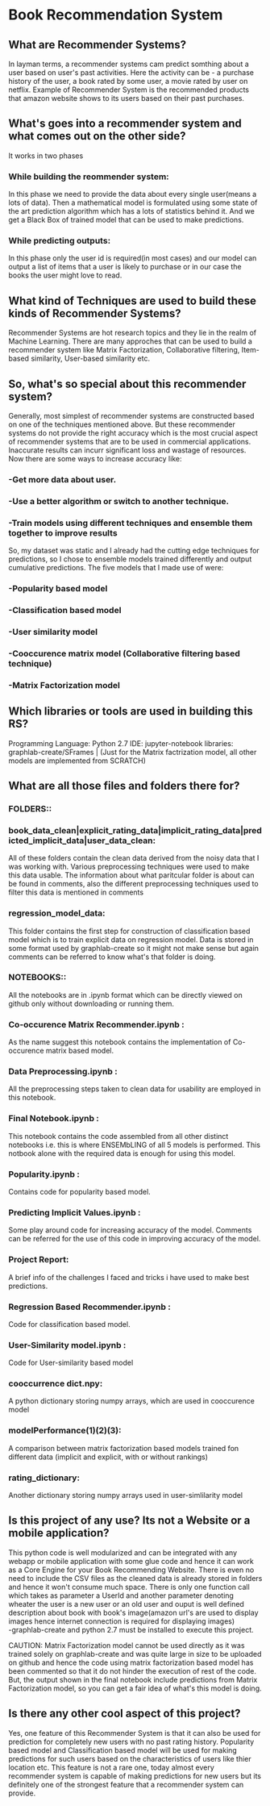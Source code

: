 # Book Recommendation System

## What are Recommender Systems?
In layman terms, a recommender systems cam predict somthing about a user based on user's past activities. Here the activity can be - a purchase history of the user, a book rated by some user, a movie rated by user on netflix. Example of Recommender System is the recommended products that amazon website shows to its users based on their past purchases.

## What's goes into a recommender system and what comes out on the other side?
It works in two phases 
### While building the reommender system: 
In this phase we need to provide the data about every single user(means a lots of data). Then a mathematical model is formulated using some state of the art prediction algorithm which has a lots of statistics behind it. And we get a Black Box of trained model that can be used to make predictions.
### While predicting outputs: 
In this phase only the user id is required(in most cases) and our model can output a list of items that a user is likely to purchase or in our case the books the user might love to read.

## What kind of Techniques are used to build these kinds of Recommender Systems?
Recommender Systems are hot research topics and they lie in the realm of Machine Learning. There are many approches that can be used to build a recommender system like Matrix Factorization, Collaborative filtering, Item-based similarity, User-based similarity etc.

## So, what's so special about this recommender system?
Generally, most simplest of recommender systems are constructed based on one of the techniques mentioned above. But these recommender systems do not provide the right accuracy which is the most crucial aspect of recommender systems that are to be used in commercial applications. Inaccurate results can incurr significant loss and wastage of resources.
Now there are some ways to increase accuracy like:
### -Get more data about user.
### -Use a better algorithm or switch to another technique.
### -Train models using different techniques and ensemble them together to improve results

So, my dataset was static and I already had the cutting edge techniques for predictions, so I chose to ensemble models trained differently and output cumulative predictions.
The five models that I made use of were:
### -Popularity based model
### -Classification based model
### -User similarity model
### -Cooccurence matrix model (Collaborative filtering based technique)
### -Matrix Factorization model

## Which libraries or tools are used in building this RS?
Programming Language: Python 2.7
IDE: jupyter-notebook
libraries: graphlab-create/SFrames | (Just for the Matrix factrization model, all other models are implemented from SCRATCH)

## What are all those files and folders there for?
### FOLDERS:: 
### book_data_clean|explicit_rating_data|implicit_rating_data|predicted_implicit_data|user_data_clean: 
All of these folders contain the clean data derived from the noisy data that I was working with. Various preprocessing techniques were used to make this data usable. The information about what paritcular folder is about can be found in comments, also the different preprocessing techniques used to filter this data is mentioned in comments
### regression_model_data:
This folder contains the first step for construction of classification based model which is to train explicit data on regression model. Data is stored in some format used by graphlab-create so it might not make sense but again comments can be referred to know what's that folder is doing.
          
### NOTEBOOKS:: 
All the notebooks are in .ipynb format which can be directly viewed on github only without downloading or running them.

### Co-occurence Matrix Recommender.ipynb :
As the name suggest this notebook contains the implementation of Co-occurence matrix based model.
### Data Preprocessing.ipynb : 
All the preprocessing steps taken to clean data for usability are employed in this notebook.
### Final Notebook.ipynb : 
This notebook contains the code assembled from all other distinct notebooks i.e. this is where ENSEMbLING of all 5 models is performed. This notbook alone with the required data is enough for using this model.
### Popularity.ipynb : 
Contains code for popularity based model.
### Predicting Implicit Values.ipynb : 
Some play around code for increasing accuracy of the model. Comments can be referred for the use of this code in improving accuracy of the model.
### Project Report: 
A brief info of the challenges I faced and tricks i have used to make best predictions.
### Regression Based Recommender.ipynb : 
Code for classification based model.
### User-Similarity model.ipynb : 
Code for User-similarity based model 
### cooccurrence dict.npy: 
A python dictionary storing numpy arrays, which are used in cooccurence model
### modelPerformance(1)(2)(3): 
A comparison between matrix factorization based models trained fon different data (implicit and explicit, with or without rankings)
### rating_dictionary: 
Another dictionary storing numpy arrays used in user-simlilarity model

## Is this project of any use? Its not a Website or a mobile application?
This python code is well modularized and can be integrated with any webapp or mobile application with some glue code and hence it can work as a Core Engine for your Book Recommending Website. There is even no need to include the CSV files as the cleaned data is already stored in folders and hence it won't consume much space. There is only one function call which takes as parameter a UserId and another parameter denoting wheater the user is a new user or an old user and ouput is well defined description about book with book's image(amazon url's are used to display images hence internet connection is required for displaying images)  
-graphlab-create and python 2.7 must be installed to execute this project.

CAUTION:
Matrix Factorization model cannot be used directly as it was trained solely on graphlab-create and was quite large in size to be uploaded on github and hence the code using matrix factorization based model has been commented so that it do not hinder the execution of rest of the code.
But, the output shown in the final notebook include predictions from Matrix Factorization model, so you can get a fair idea of what's this model is doing.

## Is there any other cool aspect of this project?
Yes, one feature of this Recommender System is that it can also be used for prediction for completely new users with no past rating history. Popularity based model and Classification based model will be used for making predictions for such users based on the characteristics of users like thier location etc.
This feature is not a rare one, today almost every recommender system is capable of making predictions for new users but its definitely one of the strongest feature that a recommender system can provide.
